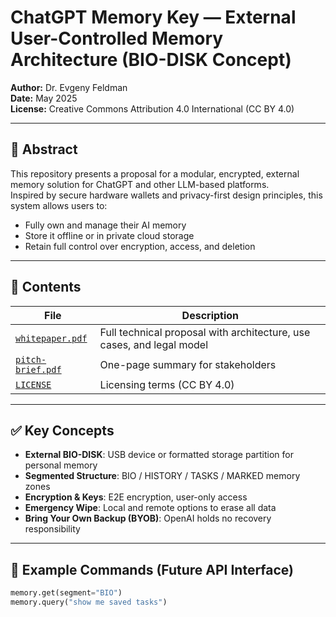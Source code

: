# ChatGPT Memory Key — External User-Controlled Memory Architecture (BIO-DISK Concept)

**Author:** Dr. Evgeny Feldman  
**Date:** May 2025  
**License:** Creative Commons Attribution 4.0 International (CC BY 4.0)

---

## 🔹 Abstract

This repository presents a proposal for a modular, encrypted, external memory solution for ChatGPT and other LLM-based platforms.  
Inspired by secure hardware wallets and privacy-first design principles, this system allows users to:

- Fully own and manage their AI memory
- Store it offline or in private cloud storage
- Retain full control over encryption, access, and deletion

---

## 📄 Contents

| File | Description |
|------|-------------|
| [`whitepaper.pdf`](./whitepaper.pdf) | Full technical proposal with architecture, use cases, and legal model |
| [`pitch-brief.pdf`](./pitch-brief.pdf) | One-page summary for stakeholders |
| [`LICENSE`](./LICENSE) | Licensing terms (CC BY 4.0) |

---

## ✅ Key Concepts

- **External BIO-DISK**: USB device or formatted storage partition for personal memory
- **Segmented Structure**: BIO / HISTORY / TASKS / MARKED memory zones
- **Encryption & Keys**: E2E encryption, user-only access
- **Emergency Wipe**: Local and remote options to erase all data
- **Bring Your Own Backup (BYOB)**: OpenAI holds no recovery responsibility

---

## 🔗 Example Commands (Future API Interface)

```python
memory.get(segment="BIO")
memory.query("show me saved tasks")
